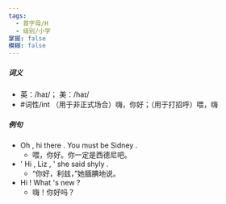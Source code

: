 ```yaml
---
tags:
  - 首字母/H
  - 级别/小学
掌握: false
模糊: false
---
```

##### 词义
- 英：/haɪ/； 美：/haɪ/
- #词性/int  （用于非正式场合）嗨，你好；（用于打招呼）喂，嗨
##### 例句
- Oh , hi there . You must be Sidney .
	- 喂，你好。你一定是西德尼吧。
- ' Hi , Liz , ' she said shyly .
	- “你好，利兹，”她腼腆地说。
- Hi ! What 's new ?
	- 嗨！你好吗？
